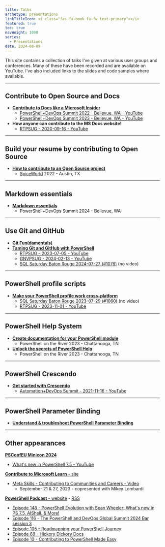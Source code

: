 ```yaml
---
title: Talks
archetype: presentations
linkTitleIcon: <i class="fas fa-book fa-fw text-primary"></i>
featured: true
toc: true
navWeight: 1000
series:
  - Presentations
date: 2024-08-09
---
```

<!-- markdownlint-disable MD041 MD033 -->

This site contains a collection of talks I've given at various user groups and conferences.
Many of these have been recorded and are available on YouTube. I've also included links to the
slides and code samples where available.

---

## Contribute to Open Source and Docs

- [**Contribute to Docs like a Microsoft Insider**][01]
  - [PowerShell+DevOps Summit 2022 - Bellevue, WA - <i class="fab fa-youtube"></i> YouTube][yt03]
  - [PowerShell+DevOps Summit 2023 - Bellevue, WA - <i class="fab fa-youtube"></i> YouTube][yt07]
- **How anyone can contribute to the MS Docs website!**
  - [RTPSUG - 2020-09-16 - <i class="fab fa-youtube"></i> YouTube][yt01]

---

## Build your resume by contributing to Open Source

- [**How to contribute to an Open Source project**][02]
  - [SpiceWorld][spice] 2022 - Austin, TX

---

## Markdown essentials

- [**Markdown essentials**][03]
  - PowerShell+DevOps Summit 2024 - Bellevue, WA

---

## Use Git and GitHub

- [**Git Fun(damentals)**][09]
- [**Taming Git and GitHub with PowerShell**][04]
  - [RTPSUG - 2023-07-05 - <i class="fab fa-youtube"></i> YouTube][yt02]
  - [GNVPSUG - 2024-02-13 - <i class="fab fa-youtube"></i> YouTube][yt06]
  - [SQL Saturday Baton Rouge 2024-07-27 (#1076)][sql1076] (no video)

---

## PowerShell profile scripts

- [**Make your PowerShell profile work cross-platform**][05]
  - [SQL Saturday Baton Rouge 2023-07-29 (#1060)][sql1060] (no video)
  - [RTPSUG - 2023-11-01 - <i class="fab fa-youtube"></i> YouTube][yt05]

---

## PowerShell Help System

- [**Create documentation for your PowerShell module**][howdocs]
  - PowerShell on the River 2023 - Chattanooga, TN
- [**Unlock the secrets of PowerShell Help**][06]
  - PowerShell on the River 2023 - Chattanooga, TN

---

## PowerShell Crescendo

- [**Get started with Crescendo**][07]
  - [Automation+DevOps Summit - 2021-11-16 - <i class="fab fa-youtube"></i> YouTube][yt04]

---

## PowerShell Parameter Binding

- [**Understand & troubleshoot PowerShell Parameter Binding**][08]

---

## Other appearances

[**PSConfEU Minicon 2024**][eu-2407]

- [What's new in PowerShell 7.5 - <i class="fab fa-youtube"></i> YouTube][yt08]

[**Contribute to Microsoft Learn** - site][contrib]

- [Meta Skills - Contributing to Communities and Careers - <i class="fa-solid fa-play"></i> Video][metaskills]
  -	September 21 & 27, 2023 - copresented with Mikey Lombardi

[**PowerShell Podcast** - website][pspod] - [RSS][pspodfeed]

- [Episode 148 - PowerShell Evolution with Sean Wheeler: What's new in PS 7.5, AIShell, & More!][pspod148]
- [Episode 116 - The PowerShell and DevOps Global Summit 2024 Bar session 3][pspod116]
- [Episode 105 - Roadmapping your PowerShell Journey][pspod105]
- [Episode 68 - Hickory Dickory Docs][pspod068]
- [Episode 10 - Contributing to PowerShell Made Easy][pspod010]

<!-- link references -->
[01]: ./01-contributedocs/
[02]: ./02-opensource/
[03]: ./03-markdown/
[04]: ./04-github/
[05]: ./05-psprofiles/
[06]: ./06-pshelp/
[07]: ./07-crescendo/
[08]: ./08-binding/
[09]: ./09-git-fundamentals/

[metaskills]: https://learn-video.azurefd.net/vod/player?id=afb384b7-fd83-474d-a3f2-23dfacc127cf
[contrib]: https://learn.microsoft.com/contribute/
[howdocs]: https://mikefrobbins.github.io/psdocs-how-to

[pspod]: https://powershellpodcast.podbean.com/
[pspodfeed]: https://feed.podbean.com/powershellpodcast/feed.xml
[pspod010]: https://powershellpodcast.podbean.com/e/contributing-to-powershell-made-easy-with-sean-wheeler/
[pspod068]: https://powershellpodcast.podbean.com/e/hickory-dickory-docs/
[pspod105]: https://powershellpodcast.podbean.com/e/roadmapping-your-powershell-journey-with-sean-wheeler/
[pspod116]: https://powershellpodcast.podbean.com/e/the-powershell-and-devops-global-summit-2024-bar-session-3/
[pspod148]: https://powershellpodcast.podbean.com/e/powershell-evolution-with-sean-wheeler-whats-new-in-ps-75-aishell-more/

[spice]: https://www.spiceworks.com/spiceworld/
[sql1060]: https://sqlsaturday.com/2023-07-29-sqlsaturday1060/
[sql1076]: https://sqlsaturday.com/2024-07-27-sqlsaturday1076/
[eu-2407]: https://psconf.eu/recordings/minicon-2024/

[yt01]: https://www.youtube.com/watch?v=0_DEB61YOMc
[yt02]: https://www.youtube.com/watch?v=5TPR66fFrsQ
[yt03]: https://www.youtube.com/watch?v=9-_VPIu6zLw
[yt04]: https://www.youtube.com/watch?v=acynivRDg7g
[yt05]: https://www.youtube.com/watch?v=sajRAA9dkEY
[yt06]: https://www.youtube.com/watch?v=SuNCSbDzaow
[yt07]: https://www.youtube.com/watch?v=ZQODV8krq1Q
[yt08]: https://www.youtube.com/watch?v=MxbLovkvOC0
